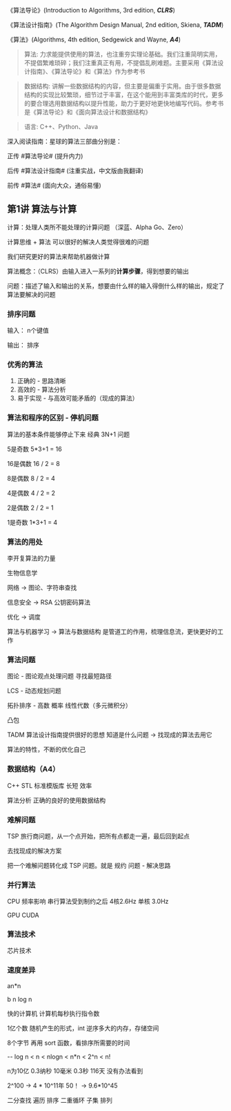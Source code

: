 《算法导论》(Introduction to Algorithms, 3rd edition, ***_CLRS_***)

《算法设计指南》(The Algorithm Design Manual, 2nd edition, Skiena, ***_TADM_***)

《算法》(Algorithms, 4th edition, Sedgewick and Wayne, ***_A4_***)

> 算法: 力求能提供使用的算法，也注重夯实理论基础。我们注重简明实用，不提倡繁难琐碎；我们注重真正有用，不提倡乱刷难题。主要采用《算法设计指南》、《算法导论》和《算法》作为参考书

> 数据结构: 讲解一些数据结构的内容，但主要是偏重于实用。由于很多数据结构的实现比较繁琐，细节过于丰富，在这个能用到丰富类库的时代，更多的要合理选用数据结构以提升性能，助力于更好地更快地编写代码。参考书是《算法导论》和《面向算法设计和数据结构》

> 语言: C++、Python、Java  

深入阅读指南：星球的算法三部曲分别是：

正传 #算法导论#     (提升内力)

后传 #算法设计指南#     (注重实战，中文版由我翻译)

前传 #算法#     (面向大众，通俗易懂)

## 第1讲 算法与计算

计算：处理人类所不能处理的计算问题 （深蓝、Alpha Go、Zero）

计算思维 + 算法 可以很好的解决人类觉得很难的问题

我们研究更好的算法来帮助机器做计算

算法概念：（CLRS）由输入进入一系列的**计算步骤**，得到想要的输出

问题：描述了输入和输出的关系，想要由什么样的输入得倒什么样的输出，规定了算法要解决的问题

### 排序问题

输入： n个键值

输出： 排序

### 优秀的算法

1. 正确的 - 思路清晰
2. 高效的 - 算法分析
3. 易于实现 - 与高效可能矛盾的（现成的算法）

### 算法和程序的区别 - 停机问题

算法的基本条件能够停止下来 经典 3N+1 问题

5是奇数 5*3+1 = 16 

16是偶数 16 / 2 = 8

8是偶数 8 / 2 = 4

4是偶数 4 / 2 = 2

2是偶数 2 / 2 = 1

1是奇数 1*3+1 = 4

### 算法的用处
李开复算法的力量

生物信息学

网络 -> 图论、字符串查找

信息安全 -> RSA 公钥密码算法

优化 -> 调度

算法与机器学习 -> 算法与数据结构 是管道工的作用，梳理信息流，更快更好的工作

### 算法问题

图论 - 图论观点处理问题 寻找最短路径

LCS - 动态规划问题

拓扑排序 - 高数 概率 线性代数（多元微积分）

凸包

TADM 算法设计指南提供很好的思想 知道是什么问题 -> 找现成的算法去用它

算法的特性，不断的优化自己

### 数据结构（A4）

C++  STL 标准模版库 长短  效率

算法分析 正确的良好的使用数据结构

### 难解问题

TSP 旅行商问题，从一个点开始，把所有点都走一遍，最后回到起点

去找现成的解决方案

把一个难解问题转化成 TSP 问题。就是 规约 问题 - 解决思路

### 并行算法

CPU 频率影响 串行算法受到制约之后 4核2.6Hz 单核 3.0Hz

GPU  CUDA 

### 算法技术

芯片技术 

### 速度差异

an*n            

b n log n

快的计算机 计算机每秒执行指令数

1亿个数 随机产生的形式，int 逆序多大的内存，存储空间

8个字节 再用 sort 函数，看排序所需要的时间

  -- log n < n < nlogn < n*n < 2^n < n!

n为10亿 0.3纳秒 10毫米 0.3秒 116天  没有办法看到

2^100 -> 4 * 10^11年        50！ -> 9.6*10^45

二分查找 遍历 排序 二重循环 子集 排列




